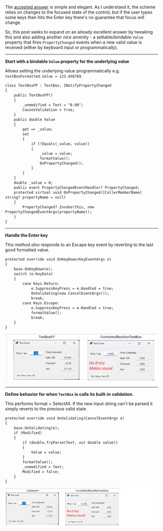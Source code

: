 The [accepted answer](https://stackoverflow.com/a/74894995/5438626) is simple and elegant. As I understand it, the scheme relies on changes to the focused state of the control, but if the user types some keys then hits the Enter key there's no guarantee that focus _will_ change. 

So, this post seeks to expand on an already excellent answer by tweaking this and also adding another nice amenity - a settable/bindable `Value` property that fires `PropertyChanged` events when a new valid value is received (either by keyboard input or programmatically).

***
**Start with a bindable `Value` property for the underlying value**

Allows setting the underlying value programmatically e.g.  `textBoxFormatted.Value = 123.456789`.

    class TextBoxFP : TextBox, INotifyPropertyChanged
    {
        public TextBoxFP()
        {
            _unmodified = Text = "0.00";
            CausesValidation = true;
        }
        public double Value  
        {
            get => _value;
            set
            {
                if (!Equals(_value, value))
                {
                    _value = value;
                    formatValue();
                    OnPropertyChanged();
                }
            }
        }
        double _value = 0;    
        public event PropertyChangedEventHandler? PropertyChanged;
        protected virtual void OnPropertyChanged([CallerMemberName] string? propertyName = null)
        {
            PropertyChanged?.Invoke(this, new PropertyChangedEventArgs(propertyName));
        }
    }

***
**Handle the Enter key**

This method _also_ responds to an Escape key event by reverting to the last good formatted value.

    protected override void OnKeyDown(KeyEventArgs e)
    {
        base.OnKeyDown(e);
        switch (e.KeyData)
        {
            case Keys.Return:
                e.SuppressKeyPress = e.Handled = true;
                OnValidating(new CancelEventArgs());
                break;
            case Keys.Escape:
                e.SuppressKeyPress = e.Handled = true;
                formatValue();
                break;
        }
    }

![screenshot](https://github.com/IVSoftware/textbox-for-floating-point/blob/master/formatted-textbox/Screenshots/single.enter.png)

***
**Define behavior for when `TextBox` is calls its built-in validation.**

This performs format + SelectAll. If the new input string can't be parsed it simply reverts to the previous valid state.

    protected override void OnValidating(CancelEventArgs e)
    {
        base.OnValidating(e);
        if (Modified)
        {
            if (double.TryParse(Text, out double value))
            {
                Value = value;
            }
            formatValue();
            _unmodified = Text;
            Modified = false;
        }
    }
    
![screenshot](https://github.com/IVSoftware/textbox-for-floating-point/blob/master/formatted-textbox/Screenshots/single.validate.png)


  [1]: https://i.stack.imgur.com/NiaLd.png